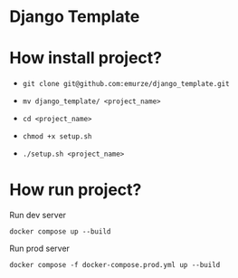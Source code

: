 # Django Template

# How install project?

* ```git clone git@github.com:emurze/django_template.git```

  
* ```mv django_template/ <project_name>```


* ```cd <project_name>```


* ```chmod +x setup.sh```


* ```./setup.sh <project_name>```

# How run project?

Run dev server

```docker compose up --build```

Run prod server

```docker compose -f docker-compose.prod.yml up --build```
